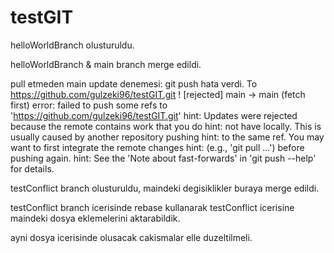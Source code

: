 # testGIT

helloWorldBranch olusturuldu.

helloWorldBranch & main branch merge edildi. 

pull etmeden main update denemesi: git push hata verdi.
  To https://github.com/gulzeki96/testGIT.git
   ! [rejected]        main -> main (fetch first)
  error: failed to push some refs to 'https://github.com/gulzeki96/testGIT.git'
  hint: Updates were rejected because the remote contains work that you do
  hint: not have locally. This is usually caused by another repository pushing
  hint: to the same ref. You may want to first integrate the remote changes
  hint: (e.g., 'git pull ...') before pushing again.
  hint: See the 'Note about fast-forwards' in 'git push --help' for details.

testConflict branch olusturuldu, maindeki degisiklikler buraya merge edildi.

testConflict branch icerisinde rebase kullanarak testConflict icerisine maindeki dosya eklemelerini aktarabildik.

ayni dosya icerisinde olusacak cakismalar elle duzeltilmeli.
